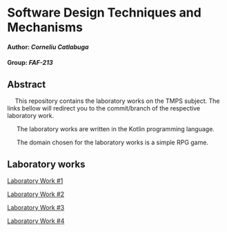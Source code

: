 # Software Design Techniques and Mechanisms

#### Author: _Corneliu Catlabuga_
#### Group: _FAF-213_

## Abstract

&ensp;&ensp; This repository contains the laboratory works on the TMPS subject.
The links bellow will redirect you to the commit/branch of the respective laboratory work.

&ensp; &ensp; The laboratory works are written in the Kotlin programming language.

&ensp; &ensp; The domain chosen for the laboratory works is a simple RPG game.

## Laboratory works

[Laboratory Work #1](https://github.com/muffindud/TMPS_Lab/tree/3896987ea4d6d448a8986abf9512fccba6e06a6e)

[Laboratory Work #2](https://github.com/muffindud/TMPS_Lab/tree/734e962d94f78f4674031fe33a49a56c2449ef83)

[Laboratory Work #3](https://github.com/muffindud/TMPS_Lab/tree/2d8b7f696c89c5c8697247b80e2e396536dd67d8)

[Laboratory Work #4](https://github.com/muffindud/TMPS_Lab/tree/89f3365fc3376c02e5fc0be4139b555cccaa4243)
